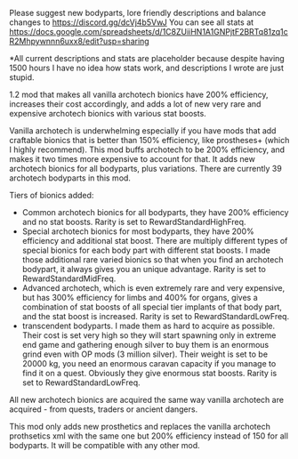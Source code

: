 Please suggest new bodyparts, lore friendly descriptions and balance changes to https://discord.gg/dcVj4b5VwJ
You can see all stats at https://docs.google.com/spreadsheets/d/1C8ZUiiHN1A1GNPjtF2BRTq81zq1cR2Mhpywnnn6uxx8/edit?usp=sharing

*All current descriptions and stats are placeholder because despite having 1500 hours I have no idea how stats work, and descriptions I wrote are just stupid.

1.2 mod that makes all vanilla archotech bionics have 200% efficiency, increases their cost accordingly, and adds a lot of new very rare and expensive archotech bionics with various stat boosts.

Vanilla archotech is underwhelming especially if you have mods that add craftable bionics that is better than 150% efficiency, like prostheses+ (which I highly recommend). This mod buffs archotech to be 200% efficiency, and makes it two times more expensive to account for that. It adds new archotech bionics for all bodyparts, plus variations. There are currently 39 archotech bodyparts in this mod.

Tiers of bionics added:
- Common archotech bionics for all bodyparts, they have 200% efficiency and no stat boosts. Rarity is set to RewardStandardHighFreq.
- Special archotech bionics for most bodyparts, they have 200% efficiency and additional stat boost. There are multiply different types of special bionics for each body part with different stat boosts. I made those additional rare varied bionics so that when you find an archotech bodypart, it always gives you an unique advantage. Rarity is set to RewardStandardMidFreq.
- Advanced archotech, which is even extremely rare and very expensive, but has 300% efficiency for limbs and 400% for organs, gives a combination of stat boosts of all special tier implants of that body part, and the stat boost is increased.  Rarity is set to RewardStandardLowFreq.
- transcendent bodyparts. I made them as hard to acquire as possible. Their cost is set very high so they will start spawning only in extreme end game and gathering enough silver to buy them is an enormous grind even with OP mods (3 million silver). Their weight is set to be 20000 kg, you need an enormous caravan capacity if you manage to find it on a quest. Obviously they give enormous stat boosts. Rarity is set to RewardStandardLowFreq.

All new archotech bionics are acquired the same way vanilla archotech are acquired - from quests, traders or ancient dangers.

This mod only adds new prosthetics and replaces the vanilla archotech prothsetics xml with the same one but 200% efficiency instead of 150 for all bodyparts. It will be compatible with any other mod.
